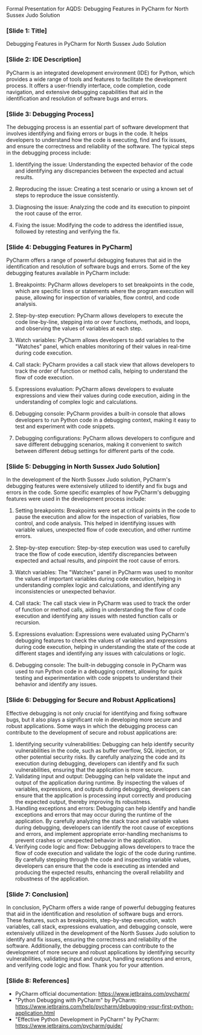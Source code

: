 Formal Presentation for AQDS: Debugging Features in PyCharm for North Sussex Judo Solution

### [Slide 1: Title]
Debugging Features in PyCharm for North Sussex Judo Solution

### [Slide 2: IDE Description]
PyCharm is an integrated development environment (IDE) for Python, which provides a wide range of tools and features to facilitate the development process. It offers a user-friendly interface, code completion, code navigation, and extensive debugging capabilities that aid in the identification and resolution of software bugs and errors.

### [Slide 3: Debugging Process]
The debugging process is an essential part of software development that involves identifying and fixing errors or bugs in the code. It helps developers to understand how the code is executing, find and fix issues, and ensure the correctness and reliability of the software. The typical steps in the debugging process include:

1. Identifying the issue: Understanding the expected behavior of the code and identifying any discrepancies between the expected and actual results.

2. Reproducing the issue: Creating a test scenario or using a known set of steps to reproduce the issue consistently.

3. Diagnosing the issue: Analyzing the code and its execution to pinpoint the root cause of the error.

4. Fixing the issue: Modifying the code to address the identified issue, followed by retesting and verifying the fix.

### [Slide 4: Debugging Features in PyCharm]
PyCharm offers a range of powerful debugging features that aid in the identification and resolution of software bugs and errors. Some of the key debugging features available in PyCharm include:

1. Breakpoints: PyCharm allows developers to set breakpoints in the code, which are specific lines or statements where the program execution will pause, allowing for inspection of variables, flow control, and code analysis.

2. Step-by-step execution: PyCharm allows developers to execute the code line-by-line, stepping into or over functions, methods, and loops, and observing the values of variables at each step.

3. Watch variables: PyCharm allows developers to add variables to the "Watches" panel, which enables monitoring of their values in real-time during code execution.

4. Call stack: PyCharm provides a call stack view that allows developers to track the order of function or method calls, helping to understand the flow of code execution.

5. Expressions evaluation: PyCharm allows developers to evaluate expressions and view their values during code execution, aiding in the understanding of complex logic and calculations.

6. Debugging console: PyCharm provides a built-in console that allows developers to run Python code in a debugging context, making it easy to test and experiment with code snippets.

7. Debugging configurations: PyCharm allows developers to configure and save different debugging scenarios, making it convenient to switch between different debug settings for different parts of the code.

### [Slide 5: Debugging in North Sussex Judo Solution]
In the development of the North Sussex Judo solution, PyCharm's debugging features were extensively utilized to identify and fix bugs and errors in the code. Some specific examples of how PyCharm's debugging features were used in the development process include:

1. Setting breakpoints: Breakpoints were set at critical points in the code to pause the execution and allow for the inspection of variables, flow control, and code analysis. This helped in identifying issues with variable values, unexpected flow of code execution, and other runtime errors.

2. Step-by-step execution: Step-by-step execution was used to carefully trace the flow of code execution, identify discrepancies between expected and actual results, and pinpoint the root cause of errors.

3. Watch variables: The "Watches" panel in PyCharm was used to monitor the values of important variables during code execution, helping in understanding
complex logic and calculations, and identifying any inconsistencies or unexpected behavior.

4. Call stack: The call stack view in PyCharm was used to track the order of function or method calls, aiding in understanding the flow of code execution and identifying any issues with nested function calls or recursion.

5. Expressions evaluation: Expressions were evaluated using PyCharm's debugging features to check the values of variables and expressions during code execution, helping in understanding the state of the code at different stages and identifying any issues with calculations or logic.

6. Debugging console: The built-in debugging console in PyCharm was used to run Python code in a debugging context, allowing for quick testing and experimentation with code snippets to understand their behavior and identify any issues.

### [Slide 6: Debugging for Secure and Robust Applications]
Effective debugging is not only crucial for identifying and fixing software bugs, but it also plays a significant role in developing more secure and robust applications. Some ways in which the debugging process can contribute to the development of secure and robust applications are:

1. Identifying security vulnerabilities: Debugging can help identify security vulnerabilities in the code, such as buffer overflow, SQL injection, or other potential security risks. By carefully analyzing the code and its execution during debugging, developers can identify and fix such vulnerabilities, ensuring that the application is more secure.
2. Validating input and output: Debugging can help validate the input and output of the application during runtime. By inspecting the values of variables, expressions, and outputs during debugging, developers can ensure that the application is processing input correctly and producing the expected output, thereby improving its robustness.
3. Handling exceptions and errors: Debugging can help identify and handle exceptions and errors that may occur during the runtime of the application. By carefully analyzing the stack trace and variable values during debugging, developers can identify the root cause of exceptions and errors, and implement appropriate error-handling mechanisms to prevent crashes or unexpected behavior in the application.
4. Verifying code logic and flow: Debugging allows developers to trace the flow of code execution and validate the logic of the code during runtime. By carefully stepping through the code and inspecting variable values, developers can ensure that the code is executing as intended and producing the expected results, enhancing the overall reliability and robustness of the application.

### [Slide 7: Conclusion]
In conclusion, PyCharm offers a wide range of powerful debugging features that aid in the identification and resolution of software bugs and errors. These features, such as breakpoints, step-by-step execution, watch variables, call stack, expressions evaluation, and debugging console, were extensively utilized in the development of the North Sussex Judo solution to identify and fix issues, ensuring the correctness and reliability of the software. Additionally, the debugging process can contribute to the development of more secure and robust applications by identifying security vulnerabilities, validating input and output, handling exceptions and errors, and verifying code logic and flow. Thank you for your attention.

### [Slide 8: References]

* PyCharm official documentation: https://www.jetbrains.com/pycharm/
* "Python Debugging with PyCharm" by PyCharm: https://www.jetbrains.com/help/pycharm/debugging-your-first-python-application.html
* "Effective Python Development in PyCharm" by PyCharm: https://www.jetbrains.com/pycharm/guide/


